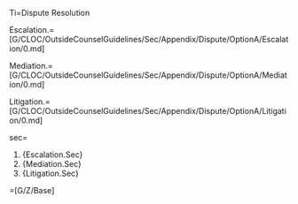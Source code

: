 Ti=Dispute Resolution

Escalation.=[G/CLOC/OutsideCounselGuidelines/Sec/Appendix/Dispute/OptionA/Escalation/0.md]

Mediation.=[G/CLOC/OutsideCounselGuidelines/Sec/Appendix/Dispute/OptionA/Mediation/0.md]

Litigation.=[G/CLOC/OutsideCounselGuidelines/Sec/Appendix/Dispute/OptionA/Litigation/0.md]

sec=<ol><li>{Escalation.Sec}<li>{Mediation.Sec}<li>{Litigation.Sec}</ol>

=[G/Z/Base]